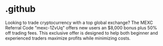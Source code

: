 # .github
Looking to trade cryptocurrency with a top global exchange? The MEXC Referral Code "mexc-1ZvUq" offers new users an $8,000 bonus plus 50% off trading fees. This exclusive offer is designed to help both beginner and experienced traders maximize profits while minimizing costs.
